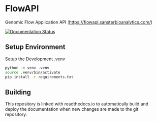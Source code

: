 # FlowAPI
Genomic Flow Application API (https://flowapi.sansterbioanalytics.com/)

[![Documentation Status](https://readthedocs.org/projects/flowapi/badge/?version=latest)](https://flowapi.sansterbioanalytics.com/en/latest/?badge=latest)

## Setup Environment

Setup the Development .venv 
```bash
python -m venv .venv
source .venv/bin/activate
pip install -r requirements.txt
```

## Building

This repository is linked with readthedocs.io to automatically build and deploy the documentation when new changes are made to the git repository.